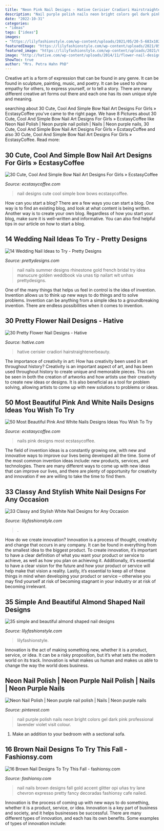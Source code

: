 ```yaml
---
title: "Neon Pink Nail Designs - Hative Cerisier Cradiori Hairstraightenerbeauty"
description: "Nail purple polish nails neon bright colors gel dark pink professional lavender violet visit colour"
date: "2022-10-31"
categories:
- "ideas"
tags: ["ideas"]
images:
- "https://lilyfashionstyle.com/wp-content/uploads/2021/05/20-5-683x1024.jpg"
featuredImage: "https://lilyfashionstyle.com/wp-content/uploads/2021/05/20-5-683x1024.jpg"
featured_image: "https://lilyfashionstyle.com/wp-content/uploads/2021/04/33-4-768x1152.jpg"
image: "http://hative.com/wp-content/uploads/2014/11/flower-nail-designs/24-pretty-flower-nail-designs.jpg"
ShowToc: true
author: "Mrs. Petra Hahn PhD"
---
```



Creative art is a form of expression that can be found in any genre. It can be found in sculpture, painting, music, and poetry. It can be used to show empathy for others, to express yourself, or to tell a story. There are many different creative art forms out there and each one has its own unique style and meaning.

	

		
searching about 30 Cute, Cool And Simple Bow Nail Art Designs For Girls » EcstasyCoffee you've came to the right page. We have 8 Pictures about 30 Cute, Cool And Simple Bow Nail Art Designs For Girls » EcstasyCoffee like Neon Nail Polish | Neon purple nail polish | Nails | Neon purple nails, 30 Cute, Cool And Simple Bow Nail Art Designs For Girls » EcstasyCoffee and also 30 Cute, Cool And Simple Bow Nail Art Designs For Girls » EcstasyCoffee. Read more:
		
    
## 30 Cute, Cool And Simple Bow Nail Art Designs For Girls » EcstasyCoffee

<img loading=lazy src="https://i0.wp.com/www.ecstasycoffee.com/wp-content/uploads/2016/09/Classic-black-and-white-French-tips-with-bows..jpg?resize=600%2C727" onerror="this.onerror=null;this.src='https://tse3.mm.bing.net/th?id=OIP.0hP71Iin5YLYswhz5maf5AHaI-&amp;pid=15.1';" alt="30 Cute, Cool And Simple Bow Nail Art Designs For Girls » EcstasyCoffee">

_Source: ecstasycoffee.com_

>nail designs cute cool simple bow bows ecstasycoffee. 

	

How can you start a blog?
There are a few ways you can start a blog. One way is to find an existing blog, and look at what content is being written. Another way is to create your own blog. Regardless of how you start your blog, make sure it is well-written and informative. You can also find helpful tips in our article on how to start a blog.

    
## 14 Wedding Nail Ideas To Try - Pretty Designs

<img loading=lazy src="https://www.prettydesigns.com/wp-content/uploads/2014/07/White-Nails.jpg" onerror="this.onerror=null;this.src='https://tse2.mm.bing.net/th?id=OIP.qIcsRRa_vBQAWLJSf65gXAHaJ3&amp;pid=15.1';" alt="14 Wedding Nail Ideas to Try - Pretty Designs">

_Source: prettydesigns.com_

>nail nails summer designs rhinestone gold french bridal try idea manucure golden weddbook via unas tip nailart wit unhas prettydesigns. 

	

One of the many things that helps us feel in control is the idea of invention. Invention allows us to think up new ways to do things and to solve problems. Invention can be anything from a simple idea to a groundbreaking invention. There are endless possibilities when it comes to invention. 

    
## 30 Pretty Flower Nail Designs - Hative

<img loading=lazy src="http://hative.com/wp-content/uploads/2014/11/flower-nail-designs/24-pretty-flower-nail-designs.jpg" onerror="this.onerror=null;this.src='https://tse1.mm.bing.net/th?id=OIP.wzTGca1bT8QSeAhhCGWe5wHaMY&amp;pid=15.1';" alt="30 Pretty Flower Nail Designs - Hative">

_Source: hative.com_

>hative cerisier cradiori hairstraightenerbeauty. 

	

The importance of creativity in art: How has creativity been used in art throughout history?
Creativity is an important aspect of art, and has been used throughout history to create unique and memorable pieces. This can be seen in both the creation of artworks and how artists use their creativity to create new ideas or designs. It is also beneficial as a tool for problem solving, allowing artists to come up with new solutions to problems or ideas.

    
## 50 Most Beautiful Pink And White Nails Designs Ideas You Wish To Try

<img loading=lazy src="https://i1.wp.com/www.ecstasycoffee.com/wp-content/uploads/2016/10/Pink-and-White-Nails-Designs-22.jpg?resize=600%2C800" onerror="this.onerror=null;this.src='https://tse2.mm.bing.net/th?id=OIP.l3X-HtAKuvbVXx39_Q9iRQHaJ4&amp;pid=15.1';" alt="50 Most Beautiful Pink And White Nails Designs Ideas You Wish To Try">

_Source: ecstasycoffee.com_

>nails pink designs most ecstasycoffee. 

	

The field of invention ideas is a constantly growing one, with new and innovative ways to improve our lives being developed all the time. Some of the most common invention ideas include: new products, services, and technologies. There are many different ways to come up with new ideas that can improve our lives, and there are plenty of opportunity for creativity and innovation if we are willing to take the time to find them.

    
## 33 Classy And Stylish White Nail Designs For Any Occasion

<img loading=lazy src="https://lilyfashionstyle.com/wp-content/uploads/2021/05/20-5-683x1024.jpg" onerror="this.onerror=null;this.src='https://tse4.mm.bing.net/th?id=OIP.oOJf9nAj4FOnQll7QeBzYQHaLG&amp;pid=15.1';" alt="33 Classy and Stylish White Nail Designs for Any Occasion">

_Source: lilyfashionstyle.com_

>. 

	

How do we create innovation?
Innovation is a process of thought, creativity and change that occurs in any company. It can be found in everything from the smallest idea to the biggest product. To create innovation, it’s important to have a clear definition of what you want your product or service to achieve, as well as how you plan on achieving it. Additionally, it’s essential to have a clear vision for the future and how your product or service will help make that vision a reality. Lastly, it’s essential to keep all of these things in mind when developing your product or service – otherwise you may find yourself at risk of becoming stagnant in your industry or at risk of becoming irrelevant.

    
## 35 Simple And Beautiful Almond Shaped Nail Designs

<img loading=lazy src="https://lilyfashionstyle.com/wp-content/uploads/2021/04/33-4-768x1152.jpg" onerror="this.onerror=null;this.src='https://tse2.mm.bing.net/th?id=OIP.H3NJWsZhmjR1LTr5k5yDQQHaLH&amp;pid=15.1';" alt="35 simple and beautiful almond shaped nail designs">

_Source: lilyfashionstyle.com_

>lilyfashionstyle. 

	

Innovation is the act of making something new, whether it is a product, service, or idea. It can be a risky proposition, but it’s what sets the modern world on its track. Innovation is what makes us human and makes us able to change the way the world does business.

    
## Neon Nail Polish | Neon Purple Nail Polish | Nails | Neon Purple Nails

<img loading=lazy src="https://i.pinimg.com/736x/83/c1/56/83c15629570dd6bc1069f240c8144d02--purple-nail-polish-polish-nails.jpg" onerror="this.onerror=null;this.src='https://tse3.mm.bing.net/th?id=OIP.k-HaZLWH_24JLx-WTEeWzgHaJ3&amp;pid=15.1';" alt="Neon Nail Polish | Neon purple nail polish | Nails | Neon purple nails">

_Source: pinterest.com_

>nail purple polish nails neon bright colors gel dark pink professional lavender violet visit colour. 

	

1. Make an addition to your bedroom with a sectional sofa.

    
## 16 Brown Nail Designs To Try This Fall - Fashionsy.com

<img loading=lazy src="http://fashionsy.com/wp-content/uploads/2014/10/10670148_911323995574849_6242130098184262012_n1-630x840.jpg" onerror="this.onerror=null;this.src='https://tse2.mm.bing.net/th?id=OIP.7-Q1jYh_zogZeKV9x2LYywHaJ4&amp;pid=15.1';" alt="16 Brown Nail Designs To Try This Fall - fashionsy.com">

_Source: fashionsy.com_

>nail nails brown designs fall gold accent glitter opi uñas try lane chevron expresso pretty fancy decoradas fashionsy cafe nailed. 

	

Innovation is the process of coming up with new ways to do something, whether it is a product, service, or idea. Innovation is a key part of business and society, and it helps businesses be successful. There are many different types of innovation, and each has its own benefits. Some examples of types of innovation include:

